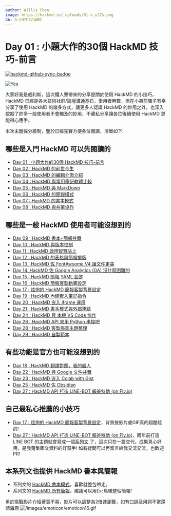 ```yaml
---
author: Willis Chen
image: https://hackmd.io/_uploads/B1-u_uJZs.png
GA: G-CH7FZ71WRC
---
```



# Day 01 : 小題大作的30個 HackMD 技巧-前言

[![hackmd-github-sync-badge](https://hackmd.io/SZQ3POMHSNqys-S9u4mVRQ/badge)](https://hackmd.io/SZQ3POMHSNqys-S9u4mVRQ)


[![Yes](https://img.youtube.com/vi/GOP4G21aNIg/0.jpg)](https://www.youtube.com/watch?v=GOP4G21aNIg)


大家好我是威利斯，這次鐵人賽帶來的分享是關於使用 HackMD 的小技巧，HackMD 已經是各大技術社群/論壇溝通基石，愛用者無數，但在小弟前陣子有幸分享了使用 HackMD 的諸多方式，讓更多人認識 HackMD 的妙用之外，也深入挖掘了許多一般使用者不會觸及的妙用，不藏私分享讓各位後續使用 HackMD 更能得心應手。

本次主題採分級制，鑒於已經完賽方便各位閱讀，清單如下:
## 哪些是入門 HackMD 可以先閱讀的
- [Day 01 : 小題大作的30個 HackMD 技巧-前言](https://ithelp.ithome.com.tw/articles/10290656)
- [Day 02 : HackMD 的前世今生](https://ithelp.ithome.com.tw/articles/10290668)
- [Day 03 : HackMD 的編輯介面介紹](https://ithelp.ithome.com.tw/articles/10291293)
- [Day 04 : HackMD 與常用筆記軟體比較](https://ithelp.ithome.com.tw/articles/10292160)
- [Day 05 : HackMD 與 MarkDown](https://ithelp.ithome.com.tw/articles/10292876)
- [Day 06 : HackMD 的簡報模式](https://ithelp.ithome.com.tw/articles/10293720)
- [Day 07 : HackMD 的書本模式](https://ithelp.ithome.com.tw/articles/10294441)
- [Day 08 : HackMD 與共筆協作](https://ithelp.ithome.com.tw/articles/10295218)


## 哪些是一般 HackMD 使用者可能沒想到的
- [Day 09 : HackMD 書本+簡報共舞](https://ithelp.ithome.com.tw/articles/10295927)
- [Day 10 : HackMD 與版本控制](https://ithelp.ithome.com.tw/articles/10296598)
- [Day 11 : HackMD 啟用智慧貼上](https://ithelp.ithome.com.tw/articles/10297247)
- [Day 12 : HackMD 的表格與簡報排版](https://ithelp.ithome.com.tw/articles/10297765)
- [Day 13 : HackMD 佐 FontAwsome V4 讓文件更美](https://ithelp.ithome.com.tw/articles/10298533)
- [Day 14. HackMD 佐 Google Analytics (GA) 沒什麼困難的](https://ithelp.ithome.com.tw/articles/10299269)
- [Day 15 : HackMD 簡報 YAML 設定](https://ithelp.ithome.com.tw/articles/10299956)
- [Day 16 : HackMD 簡報客製動畫設定](https://ithelp.ithome.com.tw/articles/10300623)
- [Day 17 : 炫炮的 HackMD 簡報客製背景設定](https://ithelp.ithome.com.tw/articles/10301272)
- [Day 19 : HackMD 內建嵌入筆記指令](https://ithelp.ithome.com.tw/articles/10302476)
- [Day 20 : HackMD 嵌入 iframe 運用](https://ithelp.ithome.com.tw/articles/10302878)
- [Day 21 : HackMD 書本模式與外部連結](https://ithelp.ithome.com.tw/articles/10303337)
- [Day 24 : HackMD 與 本機 VS Code 協作](https://ithelp.ithome.com.tw/articles/10305101)
- [Day 26 : HackMD API 來用 Python 串接吧](https://ithelp.ithome.com.tw/articles/10306254)
- [Day 28 : HackMD 客製佈景主題整理](https://ithelp.ithome.com.tw/articles/10306871)
- [Day 29 : HackMD 自製範本](https://ithelp.ithome.com.tw/articles/10307201)


## 有些功能是官方也可能沒想到的
- [Day 18 : HackMD 翻譯對照，我的超人](https://ithelp.ithome.com.tw/articles/10301935)
- [Day 22 : HackMD 與 Google 文件共舞](https://ithelp.ithome.com.tw/articles/10304252)
- [Day 23 : HackMD 嵌入 Colab with Gist](https://ithelp.ithome.com.tw/articles/10304338)
- [Day 25 : HackMD 佐 Obsidian](https://ithelp.ithome.com.tw/articles/10305626)
- [Day 27 : HackMD API 打造 LINE-BOT 賴爸特助 (on Fly.io)](https://ithelp.ithome.com.tw/articles/10306344)


## 自己最私心推薦的小技巧
- [Day 17 : 炫炮的 HackMD 簡報客製背景設定](https://ithelp.ithome.com.tw/articles/10301272)，背景放影片或GIF真的超酷炫的!
- [Day 27 : HackMD API 打造 LINE-BOT 賴爸特助 (on Fly.io)](https://ithelp.ithome.com.tw/articles/10306344)，兩年前打造LINE BOT 的主題就會寫成一個[系列文](https://ithelp.ithome.com.tw/users/20121130/ironman/3131)
了，這次只在一篇交代，成果真心好用，是我蒐集圖文資料的好幫手! 如有疑問可以再留言給我交流交流，也歡迎PR!

## 本系列文也提供 HackMD 書本與簡報
- 系列文的 [HackMD 書本模式](https://hackmd.io/@wiimax/intro-hackmd)，喜歡就整包帶走。
- 系列文的 [HackMD 所有簡報](https://hackmd.io/@wiimax/intro-hackmd-slides)，建議可以用`Esc`鳥瞰整個簡報!





勇於挑戰影片介紹著實不易，影片可以調整為2倍速瀏覽，如有口誤及用詞不當還請海涵
![/images/emoticon/emoticon16.gif](/images/emoticon/emoticon16.gif)